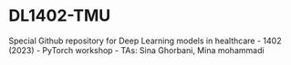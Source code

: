 # DL1402-TMU
Special Github repository for Deep Learning models in healthcare - 1402 (2023) - PyTorch workshop - TAs: Sina Ghorbani, Mina mohammadi
